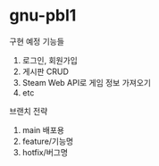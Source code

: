 # gnu-pbl1


구현 예정 기능들

1. 로그인, 회원가입
2. 게시판 CRUD
3. Steam Web API로 게임 정보 가져오기
4. etc



브랜치 전략
1. main 배포용
2. feature/기능명
3. hotfix/버그명

